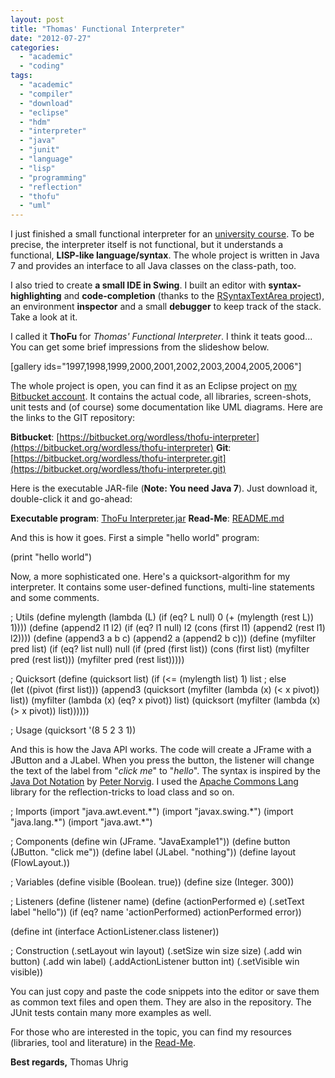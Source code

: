 ```yaml
---
layout: post
title: "Thomas' Functional Interpreter"
date: "2012-07-27"
categories: 
  - "academic"
  - "coding"
tags: 
  - "academic"
  - "compiler"
  - "download"
  - "eclipse"
  - "hdm"
  - "interpreter"
  - "java"
  - "junit"
  - "language"
  - "lisp"
  - "programming"
  - "reflection"
  - "thofu"
  - "uml"
---
```


I just finished a small functional interpreter for an [university course](http://www.hdm-stuttgart.de/studienangebot/vorlesungsverzeichnis/vorlesung_detail?vorlid=5210910). To be precise, the interpreter itself is not functional, but it understands a functional, **LISP-like language/syntax**. The whole project is written in Java 7 and provides an interface to all Java classes on the class-path, too.

I also tried to create **a small IDE in Swing**. I built an editor with **syntax-highlighting** and **code-completion** (thanks to the [RSyntaxTextArea project](http://fifesoft.com/rsyntaxtextarea/)), an environment **inspector** and a small **debugger** to keep track of the stack. Take a look at it.

I called it **ThoFu** for _Thomas' Functional Interpreter_. I think it teats good... You can get some brief impressions from the slideshow below.

\[gallery ids="1997,1998,1999,2000,2001,2002,2003,2004,2005,2006"\]

The whole project is open, you can find it as an Eclipse project on [my Bitbucket account](https://bitbucket.org/wordless). It contains the actual code, all libraries, screen-shots, unit tests and (of course) some documentation like UML diagrams. Here are the links to the GIT repository:

**Bitbucket**: [https://bitbucket.org/wordless/thofu-interpreter](https://bitbucket.org/wordless/thofu-interpreter) **Git**: [https://bitbucket.org/wordless/thofu-interpreter.git](https://bitbucket.org/wordless/thofu-interpreter.git)

Here is the executable JAR-file (**Note: You need Java 7**). Just download it, double-click it and go-ahead:

**Executable program**: [ThoFu Interpreter.jar](https://bitbucket.org/wordless/thofu-interpreter/src/master/ThoFu%20Interpreter/ThoFu%20Interpreter.jar) **Read-Me**: [README.md](https://bitbucket.org/wordless/thofu-interpreter/src/master/ThoFu%20Interpreter/src/de/tuhrig/thofu/gui/README.md)

And this is how it goes. First a simple "hello world" program:

(print "hello world")

Now, a more sophisticated one. Here's a quicksort-algorithm for my interpreter. It contains some user-defined functions, multi-line statements and some comments.

; Utils
(define mylength (lambda (L) (if (eq? L null) 0 (+ (mylength   (rest L)) 1))))
(define (append2 l1 l2) (if (eq? l1 null) l2 (cons (first l1) (append2 (rest l1) l2))))
(define (append3 a b c) (append2 a (append2 b c)))
(define (myfilter pred list) (if (eq? list null) null (if (pred (first list)) (cons (first list) (myfilter pred (rest list))) (myfilter pred (rest list)))))

; Quicksort
(define (quicksort list)
	(if (<= (mylength list) 1) 
		list 
	; else	
                (let ((pivot (first list))) 
                  (append3 
			(quicksort (myfilter (lambda (x) (< x pivot)) list))
			(myfilter  (lambda (x) (eq? x pivot)) list)
			(quicksort (myfilter  (lambda (x) (> x pivot)) list))))))
			
; Usage
(quicksort '(8 5 2 3 1))

And this is how the Java API works. The code will create a JFrame with a JButton and a JLabel. When you press the button, the listener will change the text of the label from "_click me_" to "_hello_". The syntax is inspired by the [Java Dot Notation](http://jscheme.sourceforge.net/jscheme/doc/javadot.html) by [Peter Norvig](http://norvig.com/). I used the [Apache Commons Lang](http://commons.apache.org/lang) library for the reflection-tricks to load class and so on.

; Imports
(import "java.awt.event.\*")
(import "javax.swing.\*")
(import "java.lang.\*")
(import "java.awt.\*")

; Components
(define win (JFrame. "JavaExample1"))
(define button (JButton. "click me"))
(define label (JLabel. "nothing"))
(define layout (FlowLayout.))

; Variables
(define visible (Boolean. true))
(define size (Integer. 300))

; Listeners
(define (listener name)
	(define (actionPerformed e) (.setText label "hello"))
	(if (eq? name 'actionPerformed) actionPerformed error))

(define int (interface ActionListener.class listener))

; Construction 
(.setLayout win layout)
(.setSize win size size)
(.add win button)
(.add win label)
(.addActionListener button int)
(.setVisible win visible))

You can just copy and paste the code snippets into the editor or save them as common text files and open them. They are also in the repository. The JUnit tests contain many more examples as well.

For those who are interested in the topic, you can find my resources (libraries, tool and literature) in the [Read-Me](https://bitbucket.org/wordless/thofu-interpreter/src/master/ThoFu%20Interpreter/src/de/tuhrig/thofu/gui/README.md).

**Best regards,** Thomas Uhrig
